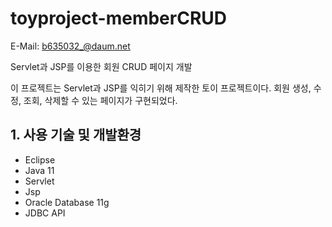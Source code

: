 # toyproject-memberCRUD

E-Mail: b635032_@daum.net

Servlet과 JSP를 이용한 회원 CRUD 페이지 개발

이 프로젝트는 Servlet과 JSP를 익히기 위해 제작한 토이 프로젝트이다. 회원 생성, 수정, 조회, 삭제할 수 있는 페이지가 구현되었다.



## 1. 사용 기술 및 개발환경
+ Eclipse
+ Java 11
+ Servlet
+ Jsp
+ Oracle Database 11g
+ JDBC API
